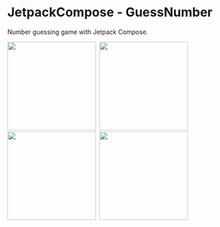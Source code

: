 # JetpackCompose - GuessNumber
Number guessing game with Jetpack Compose.

<img src="/screenshots/screen_1.jpg" width="200">&nbsp;&nbsp;<img src="/screenshots/screen_2.jpg" width="200">&nbsp;&nbsp;<img src="/screenshots/screen_3.jpg" width="200">&nbsp;&nbsp;<img src="/screenshots/screen_4.jpg" width="200">